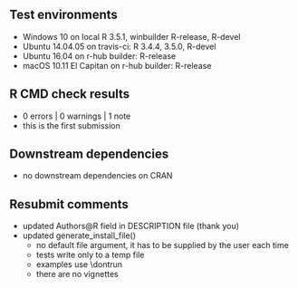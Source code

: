 ## Test environments

- Windows 10 on local R 3.5.1, winbuilder R-release, R-devel
- Ubuntu 14.04.05 on travis-ci: R 3.4.4, 3.5.0, R-devel
- Ubuntu 16.04 on r-hub builder: R-release
- macOS 10.11 El Capitan on r-hub builder: R-release


## R CMD check results

- 0 errors | 0 warnings | 1 note
- this is the first submission


## Downstream dependencies

- no downstream dependencies on CRAN


## Resubmit comments

- updated Authors@R field in DESCRIPTION file (thank you)
- updated generate_install_file()
  + no default file argument, it has to be supplied by the user each time
  + tests write only to a temp file
  + examples use \dontrun
  + there are no vignettes
